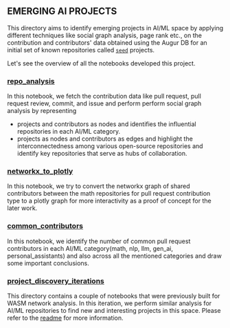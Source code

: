 ## EMERGING AI PROJECTS

This directory aims to identify emerging projects in AI/ML space by applying different techniques like social graph analysis, page rank etc., on the contribution and contributors' data obtained using the Augur DB for an initial set of known repositories called [`seed`](ai_repos.json) projects.

Let's see the overview of all the notebooks developed this project.

### [repo_analysis](repo_analysis.ipynb)
In this notebook, we fetch the contribution data like pull request, pull request review, commit, and issue and perform perform social graph analysis by representing 
- projects and contributors as nodes and identifies the influential repositories in each AI/ML category.
- projects as nodes and contributors as edges and highlight the interconnectedness among various open-source repositories and identify key repositories that serve as hubs of collaboration. 


### [networkx_to_plotly](networkx_to_plotly.ipynb)
In this notebook, we try to convert the networkx graph of shared contributors between the math repositories for pull request contribution type to a plotly graph for more interactivity as a proof of concept for the later work. 


### [common_contributors](common_contributors.ipynb)
In this notebook, we identify the number of common pull request contributors in each AI/ML category(math, nlp, llm, gen_ai, personal_assistants) and also across all the mentioned categories and draw some important conclusions.


### [project_discovery_iterations](./project_discovery_iterations/)
This directory contains a couple of notebooks that were previously built for WASM network analysis. In this iteration, we perform similar analysis for AI/ML repositories to find new and interesting projects in this space. Please refer to the [readme](./project_discovery_iterations/readme.MD) for more information.